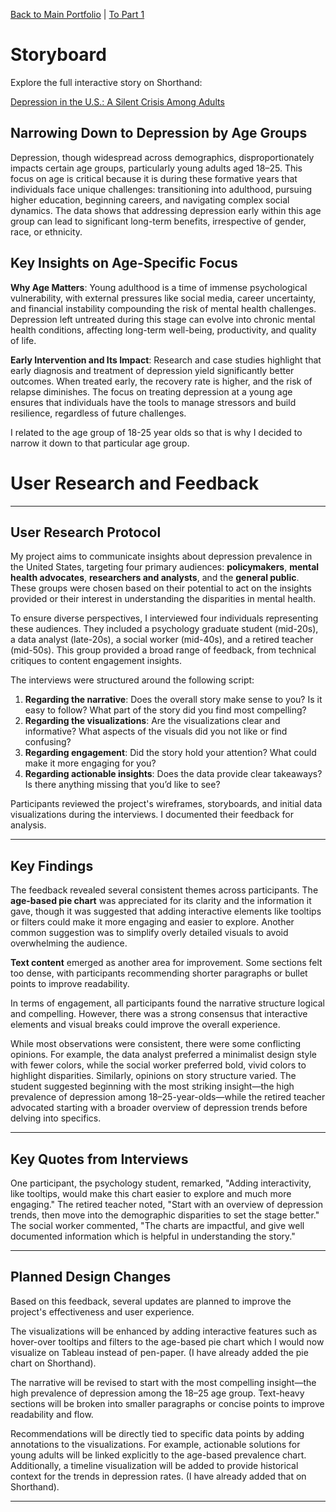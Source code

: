 [Back to Main Portfolio](README.md) | [To Part 1](final_project_Aagam.md)
# Storyboard

Explore the full interactive story on Shorthand:

[Depression in the U.S.: A Silent Crisis Among Adults](https://preview.shorthand.com/m7wxw4Z64yxGOHTG/responsive/desktop)

## Narrowing Down to Depression by Age Groups

Depression, though widespread across demographics, disproportionately impacts certain age groups, particularly young adults aged 18–25. This focus on age is critical because it is during these formative years that individuals face unique challenges: transitioning into adulthood, pursuing higher education, beginning careers, and navigating complex social dynamics. The data shows that addressing depression early within this age group can lead to significant long-term benefits, irrespective of gender, race, or ethnicity.

## Key Insights on Age-Specific Focus

**Why Age Matters**: Young adulthood is a time of immense psychological vulnerability, with external pressures like social media, career uncertainty, and financial instability compounding the risk of mental health challenges. Depression left untreated during this stage can evolve into chronic mental health conditions, affecting long-term well-being, productivity, and quality of life.

**Early Intervention and Its Impact**: Research and case studies highlight that early diagnosis and treatment of depression yield significantly better outcomes. When treated early, the recovery rate is higher, and the risk of relapse diminishes. The focus on treating depression at a young age ensures that individuals have the tools to manage stressors and build resilience, regardless of future challenges.

I related to the age group of 18-25 year olds so that is why I decided to narrow it down to that particular age group.


# User Research and Feedback

---

## User Research Protocol

My project aims to communicate insights about depression prevalence in the United States, targeting four primary audiences: **policymakers**, **mental health advocates**, **researchers and analysts**, and the **general public**. These groups were chosen based on their potential to act on the insights provided or their interest in understanding the disparities in mental health.

To ensure diverse perspectives, I interviewed four individuals representing these audiences. They included a psychology graduate student (mid-20s), a data analyst (late-20s), a social worker (mid-40s), and a retired teacher (mid-50s). This group provided a broad range of feedback, from technical critiques to content engagement insights.

The interviews were structured around the following script:
1. **Regarding the narrative**: Does the overall story make sense to you? Is it easy to follow? What part of the story did you find most compelling?
2. **Regarding the visualizations**: Are the visualizations clear and informative? What aspects of the visuals did you not like or find confusing?
3. **Regarding engagement**: Did the story hold your attention? What could make it more engaging for you?
4. **Regarding actionable insights**: Does the data provide clear takeaways? Is there anything missing that you’d like to see?

Participants reviewed the project's wireframes, storyboards, and initial data visualizations during the interviews. I documented their feedback for analysis.

---

## Key Findings

The feedback revealed several consistent themes across participants. The **age-based pie chart** was appreciated for its clarity and the information it gave, though it was suggested that adding interactive elements like tooltips or filters could make it more engaging and easier to explore. Another common suggestion was to simplify overly detailed visuals to avoid overwhelming the audience.

**Text content** emerged as another area for improvement. Some sections felt too dense, with participants recommending shorter paragraphs or bullet points to improve readability. 

In terms of engagement, all participants found the narrative structure logical and compelling. However, there was a strong consensus that interactive elements and visual breaks could improve the overall experience.

While most observations were consistent, there were some conflicting opinions. For example, the data analyst preferred a minimalist design style with fewer colors, while the social worker preferred bold, vivid colors to highlight disparities. Similarly, opinions on story structure varied. The student suggested beginning with the most striking insight—the high prevalence of depression among 18–25-year-olds—while the retired teacher advocated starting with a broader overview of depression trends before delving into specifics.

---

## Key Quotes from Interviews

One participant, the psychology student, remarked, "Adding interactivity, like tooltips, would make this chart easier to explore and much more engaging." The retired teacher noted, "Start with an overview of depression trends, then move into the demographic disparities to set the stage better." The social worker commented, "The charts are impactful, and give well documented information which is helpful in understanding the story."

---

## Planned Design Changes

Based on this feedback, several updates are planned to improve the project's effectiveness and user experience.

The visualizations will be enhanced by adding interactive features such as hover-over tooltips and filters to the age-based pie chart which I would now visualize on Tableau instead of pen-paper. (I have already added the pie chart on Shorthand). 

The narrative will be revised to start with the most compelling insight—the high prevalence of depression among the 18–25 age group. Text-heavy sections will be broken into smaller paragraphs or concise points to improve readability and flow.

Recommendations will be directly tied to specific data points by adding annotations to the visualizations. For example, actionable solutions for young adults will be linked explicitly to the age-based prevalence chart. Additionally, a timeline visualization will be added to provide historical context for the trends in depression rates. (I have already added that on Shorthand). 

---



